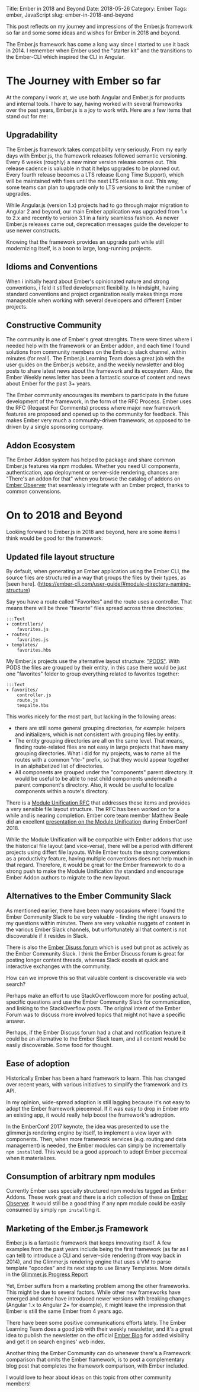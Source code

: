 Title: Ember in 2018 and Beyond
Date: 2018-05-26
Category: Ember
Tags: ember, JavaScript
slug: ember-in-2018-and-beyond


This post reflects on my journey and impressions of the Ember.js framework so
far and some some ideas and wishes for Ember in 2018 and beyond.

The Ember.js framework has come a long way since i started to use it back in
2014. I remember when Ember used the "starter kit" and the transitions to the
Ember-CLI which inspired the CLI in Angular.

# The Journey with Ember so far

At the company i work at, we use both Angular and Ember.js for products and
internal tools. I have to say, having worked with several frameworks
over the past years, Ember.js is a joy to work with. Here are a few items that
stand out for me:

## Upgradability

The Ember.js framework takes compatibility very seriously. From my early days
with Ember.js, the framework releases followed semantic versioning. Every 6
weeks (roughly) a new minor version release comes out. This release cadence is
valuable in that it helps upgrades to be planned out. Every fourth release
becomes a LTS release (Long Time Support), which will be maintained with fixes
until the next LTS release is out. This way, some teams can plan to upgrade only
to LTS versions to limit the number of upgrades.

While Angular.js (version 1.x) projects had to go through major migration to
Angular 2 and beyond, our main Ember application was upgraded from 1.x to 2.x
and recently to version 3.1 in a fairly seamless fashion. As newer Ember.js
releases came out, deprecation messages guide the developer to use newer
constructs.

Knowing that the framework provides an upgrade path while still modernizing
itself, is a boon to large, long-running projects.

## Idioms and Conventions

When i initially heard about Ember's opinionated nature and strong conventions,
i feld it stifled development flexibility. In hindsight, having standard
conventions and project organization really makes things more manageable when
working with several developers and different Ember projects.

## Constructive Community

The community is one of Ember's great strenghts. There were times where i needed
help with the framework or an Ember addon, and each time I found solutions from
community members on the Ember.js slack channel, within minutes (for real!). The
Ember.js Learning Team does a great job with the user guides on the Ember.js
website, and the weekly newsletter and blog posts to share latest news about the
framework and its ecosystem. Also, the Ember Weekly news letter has been a
fantastic source of content and news about Ember for the past 3+ years.

The Ember community encourages its members to participate in the future
development of the framework, in the form of the RFC Process. Ember uses the RFC
(Request For Comments) process where major new framework features are proposed
and opened up to the community for feedback. This makes Ember very much a
community-driven framework, as opposed to be driven by a single sponsoring
company.

## Addon Ecosystem

The Ember Addon system has helped to package and share common Ember.js features
via npm modules. Whether you need UI components, authentication, app
deployment or server-side rendering, chances are: "There's an addon for that"
when you browse the catalog of addons on [Ember Observer](https://emberobserver.com/)
that seamlessly integrate with an Ember project, thanks to common convensions.


# On to 2018 and Beyond

Looking forward to Ember.js in 2018 and beyond, here are some items I think
would be good for the framework:

## Updated file layout structure

By default, when generating an Ember application using the Ember CLI, the source
files are structured in a way that groups the files by their types, as [seen here].
(https://ember-cli.com/user-guide/#module-directory-naming-structure)

Say you have a route called "Favorites" and the route uses a controller. That
means there will be three "favorite" files spread across three directories:

    :::Text
    ▾ controllers/
        favorites.js
    ▾ routes/
        favorites.js
    ▾ templates/
        favorites.hbs

My Ember.js projects use the alternative layout structure:
["PODS"](https://ember-cli.com/user-guide/#pod-structure). With PODS the files
are grouped by their entity, in this case there would be just one "favorites"
folder to group everything related to favorites together:

    :::Text
    ▾ favorites/
        controller.js
        route.js
        tempalte.hbs

This works nicely for the most part, but lacking in the following areas:

* there are still some general grouping directories, for example: helpers and
  initializers, which is not consistent with grouping files by entity.
* The entity grouping directories are all on the same level. That means, finding
  route-related files are not easy in large projects that have many grouping
  directories. What i did for my projects, was to name all the routes with a
  common "rte-" prefix, so that they would appear together in an alphabetized
  list of directories.
* All components are grouped under the "components" parent directory. It would
  be useful to be able to nest child components underneath a parent component's
  directory. Also, it would be useful to localize components within a route's
  directory.

There is a [Module Unification
RFC](https://github.com/emberjs/rfcs/blob/master/text/0143-module-unification.md)
that addresses these items and provides a very sensible file layout structure.
The RFC has been worked on for a while and is nearing completion. Ember core
team member Matthew Beale did an excellent [presentation on the Module
Unification](https://www.youtube.com/watch?v=M-ya4qmX4Nw) during EmberConf 2018.

While the Module Unification will be compatible with Ember addons that use the
historical file layout (and vice-versa), there will be a period with different
projects using differt file layouts. While Ember touts the strong conventions as
a productivity feature, having multiple conventions does not help much in that
regard.
Therefore, it would be great for the Ember framework to do a strong push to make
the Module Unification _the_ standard and encourage Ember Addon authors to
migrate to the new layout.


## Alternatives to the Ember Community Slack

As mentioned earlier, there have been many occasions where I found the Ember
Community Slack to be very valuable - finding the right answers to my questions
within minutes. There are very valuable nuggets of content in the various Ember
Slack channels, but unfortunately all that content is not discoverable if it
resides in Slack.


There is also the [Ember Disuss forum](https://discuss.emberjs.com/) which is
used but pnot as actively as the Ember Community Slack. I think the Ember
Discuss forum is great for posting longer content threads, whereas Slack excels
at quick and interactive exchanges with the community. 

How can we improve this so that valuable content is discoverable via web search?

Perhaps make an effort to use StackOverflow.com more for posting actual,
specific questions and use the Ember Community Slack for communication, and
linking to the StackOverflow posts. The
original intent of the Ember Forum was to discuss more involved topics that
might not have a specific answer.

Perhaps, if the Ember Discuss forum had a chat and notification feature it could
be an alternative to the Ember Slack team, and all content would be easily
discoverable. Some food for thought.


## Ease of adoption

Historically Ember has been a hard framework to learn. This has changed over
recent years, with various initiatives to simplify the framework and its API.

In my opinion, wide-spread adoption is still lagging because it's not easy
to adopt the Ember framework piecemeal. If it was easy to drop in Ember into an
existing app, it would really help boost the framework's adroption.

In the EmberConf 2017 keynote, the idea was presented to use the glimmer.js
rendering engine by itself, to implement a view layer with components. Then,
when more framework services (e.g. routing and data management) is needed, the
Ember modules can simply be incrementally `npm install`ed. This would be a good
approach to adopt Ember piecemeal when it materializes.

## Consumption of arbitrary npm modules

Currently Ember uses specially structured npm modules tagged as Ember Addons.
These work great and there is a rich collection of these on [Ember Observer](https://emberobserver.com/).
It would still be a good thing if any npm module could be easily consumed by
simply `npm install`ing it.

## Marketing of the Ember.js Framework

Ember.js is a fantastic framework that keeps innovating itself. A few examples
from the past years include being the first framework (as far as I can tell) to
introduce a CLI and server-side rendering (from way back in 2014), and the
Glimmer.js rendering engine that uses a VM to parse template "opcodes" and its
next step to use Binary Templates. More details in the [Glimmer.js Progress
Report](https://emberjs.com/blog/2017/10/10/glimmer-progress-report.html)

Yet, Ember suffers from a marketing problem among the other frameworks. This
might be due to several factors. While other new frameworks have emerged and
some have introduced newer versions with breaking changes (Angular 1.x to
Angular 2+ for example), it might leave the impression that Ember is still the
same Ember from 4 years ago.

There have been some positive communications efforts lately. The Ember Learning
Team does a good job with their weekly newsletter, and it's a great idea to
publish the newsletter on the official [Ember Blog](https://emberjs.com/blog/)
for added visibility and get it on search engines' web index.

Another thing the Ember Community can do whenever there's a Framework comparison
that omits the Ember framework, is to post a complementary blog post that
completes the framework comparison, with Ember included.

I would love to hear about ideas on this topic from other community members!

